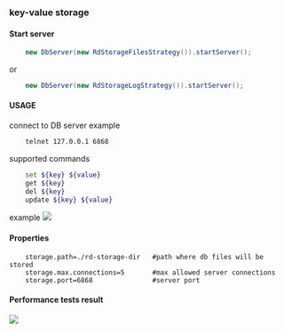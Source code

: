 ### key-value storage

#### Start server
```java
    new DbServer(new RdStorageFilesStrategy()).startServer();
```
or
```java
    new DbServer(new RdStorageLogStrategy()).startServer();
```

#### USAGE
connect to DB server example
```bash
    telnet 127.0.0.1 6868
```
supported commands 
```bash
    set ${key} ${value}
    get ${key}
    del ${key}
    update ${key} ${value}
```
example
![](https://pc.stripocdn.email/content/guids/CABINET_882f5d4fd6a76a42e57671ddef5c4a36/images/myimage2.png)
#### Properties
```properties
    storage.path=./rd-storage-dir   #path where db files will be stored
    storage.max.connections=5       #max allowed server connections 
    storage.port=6868               #server port
```
#### Performance tests result
![](https://pc.stripocdn.email/content/guids/CABINET_882f5d4fd6a76a42e57671ddef5c4a36/images/myimage.png)
